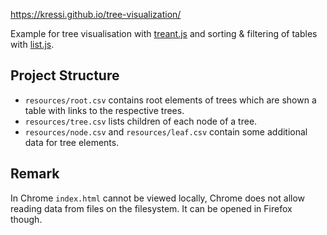 https://kressi.github.io/tree-visualization/

Example for tree visualisation with [treant.js](https://fperucic.github.io/treant-js/)
and sorting & filtering of tables with [list.js](http://listjs.com).

## Project Structure
- `resources/root.csv` contains root elements of trees which are shown a table with
  links to the respective trees.
- `resources/tree.csv` lists children of each node of a tree.
- `resources/node.csv` and `resources/leaf.csv` contain some additional data
  for tree elements.

## Remark
In Chrome `index.html` cannot be viewed locally, Chrome does not allow
reading data from files on the filesystem. It can be opened in Firefox though.

